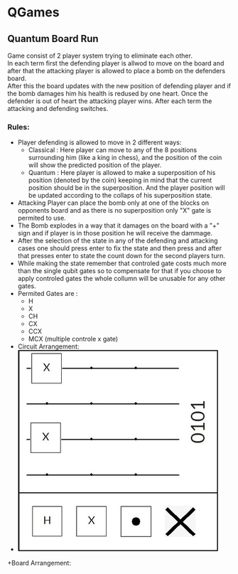 # QGames

## Quantum Board Run

Game consist of 2 player system trying to eliminate each other.  
In each term first the defending player is allwod to move on the board and after that the attacking player is allowed to place a bomb on the defenders board.  
After this the board updates with the new position of defending player and if the bomb damages him his health is redused by one heart. Once the defender is out of heart the attacking player wins.
After each term the attacking and defending switches.
### Rules:
+ Player defending is allowed to move in 2 different ways:
  - Classical : Here player can move to any of the 8 positions surrounding him (like a king in chess), and the position of the coin will show the predicted position of the player.
  - Quantum : Here player is allowed to make a superposition of his position (denoted by the coin) keeping in mind that the current position should be in the superposition. And       the player position will be updated according to the collaps of his superposition state.
+ Attacking Player can place the bomb only at one of the blocks on opponents board and as there is no superposition only "X" gate is permited to use.
+ The Bomb explodes in a way that it damages on the board with a "+" sign and if player is in those position he will receive the dammage. 
+ After the selection of the state in any of the defending and attacking cases one should press enter to fix the state and then press and after that presses enter to state the count down for the second players turn.
+ While making the state remember that controled gate costs much more than the single qubit gates so to compensate for that if you choose to apply controled gates the whole collumn will be unusable for any other gates.
+ Permited Gates are :
  - H
  - X
  - CH
  - CX
  - CCX
  - MCX (multiple controle x gate)
+ Circuit Arrangement:
+ ![Alt text](Quantum_Board_Run/Resource/circuit.jpg?raw=true "Title")
  





+Board Arrangement:

